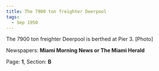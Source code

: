 ```yaml
---  
title: The 7900 ton freighter Deerpool  
tags:  
  - Sep 1950  
---  
```

  
The 7900 ton freighter Deerpool is berthed at Pier 3. [Photo]  
  
Newspapers: **Miami Morning News or The Miami Herald**  
  
Page: **1**, Section: **B** 
